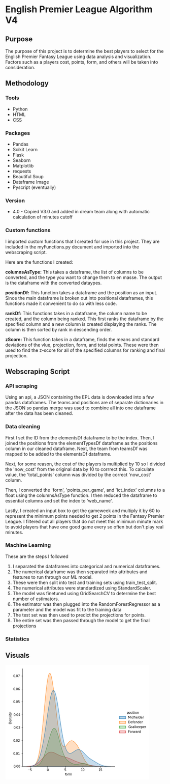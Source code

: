 # English Premier League Algorithm V4

## Purpose

The purpose of this project is to determine the best players to select for the
English Premier Fantasy League using data analysis and visualization. Factors
such as a players cost, points, form, and others will be taken into consideration.


## Methodology

### Tools
* Python
* HTML
* CSS


### Packages
* Pandas
* Scikit Learn
* Flask
* Seaborn
* Matplotlib
* requests
* Beautiful Soup
* Dataframe Image
* Pyscript (eventually)

### Version
* 4.0 - Copied V3.0 and added in dream team along with automatic calculation of minutes cutoff

### Custom functions

I imported custom functions that I created for use in this project. They are
included in the myFunctions.py document and imported into the webscraping
script.

Here are the functions I created:

__columnsAsType:__ This takes a dataframe, the list of columns to be
converted, and the type you want to change them to en masse. The output
is the dataframe with the converted dataypes.

__positionDf:__ This function takes a dataframe and the position as an
input. Since the main dataframe is broken out into positional dataframes,
this functions made it convenient to do so with less code.

__rankDf:__ This functions takes in a dataframe, the column name to be
created, and the column being ranked. This first ranks the dataframe by
the specified column and a new column is created displaying the ranks.
The column is then sorted by rank in descending order.

__zScore:__ This function takes in a dataframe, finds the means and standard
deviations of the vlue, projection, form, and total points. These were
then used to find the z-score for all of the specified columns for
ranking and final projection.


## Webscraping Script

### API scraping

Using an api, a JSON containing the EPL data is downloaded into a few pandas
dataframes. The teams and positions are of separate dictionaries in the JSON so
pandas merge was used to combine all into one dataframe after the data has been
cleaned.

### Data cleaning

First I set the ID from the elementsDf dataframe to be the index. Then, I joined
the positions from the elementTypesDf dataframe as the positions column in our cleaned dataframe.
Next, the team from teamsDf was mapped to be added to the elementsDf dataframe.

Next, for some reason, the cost of the players is multiplied by 10 so I divided
the 'now_cost' from the original data by 10 to corrrect this. To calculate
value, the 'total_points' column was divided by the correct 'now_cost' column.

Then, I converted the 'form', 'points_per_game', and 'ict_index' columns to a
float using the columnsAsType function. I then reduced the dataframe to
essential columns and set the index to 'web_name'.

Lastly, I created an input box to get the gameweek and multiply it by 60 to
represent the minimum points needed to get 2 points in the Fantasy Premier
League. I filtered out all players that do not meet this minimum minute mark to
avoid players that have one good game every so often but don't play real
minutes.

### Machine Learning

These are the steps I followed
1. I separated the dataframes into categorical and numerical dataframes.
2. The numerical dataframe was then separated into attributes and features to run through our ML model.
3. These were then split into test and training sets using train_test_split.
4. The numerical attributes were standardized using StandardScaler.
5. The model was finetuned using GridSearchCV to determine the best number of estimators.
6. The estimator was then plugged into the RandomForestRegressor as a parameter and the model was fit to the training data
7. The test set was then used to predict the projections for points.
8. The entire set was then passed through the model to get the final projections

### Statistics




## Visuals
![](images/form.png)
